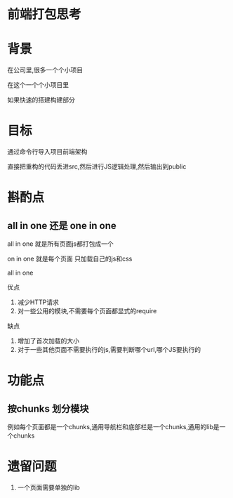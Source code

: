 # 前端打包思考

# 背景 

在公司里,很多一个个小项目

在这个一个个小项目里

如果快速的搭建构建部分

# 目标

通过命令行导入项目前端架构

直接把重构的代码丢进src,然后进行JS逻辑处理,然后输出到public

# 斟酌点

## all in one 还是 one in one

all in one 就是所有页面js都打包成一个

on in one 就是每个页面 只加载自己的js和css

all in one 

优点

1. 减少HTTP请求
2. 对一些公用的模块,不需要每个页面都显式的require

缺点

1. 增加了首次加载的大小
2. 对于一些其他页面不需要执行的js,需要判断哪个url,哪个JS要执行的 

# 功能点

## 按chunks 划分模块

例如每个页面都是一个chunks,通用导航栏和底部栏是一个chunks,通用的lib是一个chunks


# 遗留问题

1. 一个页面需要单独的lib

